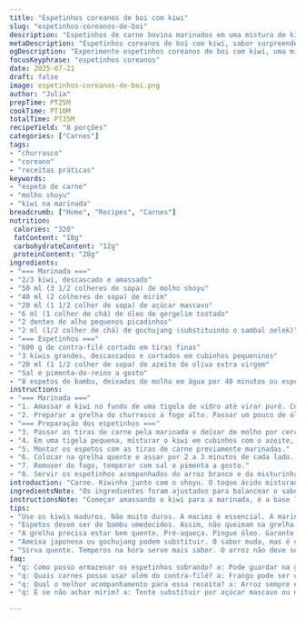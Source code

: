 ```yaml
---
title: "Espetinhos coreanos de boi com kiwi"
slug: "espetinhos-coreanos-de-boi"
description: "Espetinhos de carne bovina marinados em uma mistura de kiwi, molho shoyu, mirim, açúcar mascavo e óleo de gergelim tostado, com toque picante de sambal oelek. Acompanhados por uma salada crocante de kiwi picadinho e temperada com azeite. Rápido preparo, grelhados em poucos minutos, resultado suculento e levemente ácido. Serve 8, ideal para churrasco. Sem lactose, ovos ou nozes."
metaDescription: "Espetinhos coreanos de boi com kiwi, sabor surpreendente com toques ácidos e adocicados, ideal para o seu churrasco."
ogDescription: "Experimente espetinhos coreanos de boi com kiwi, uma mistura de sabores para surpreender."
focusKeyphrase: "espetinhos coreanos"
date: 2025-07-21
draft: false
image: espetinhos-coreanos-de-boi.png
author: "Julia"
prepTime: PT25M
cookTime: PT10M
totalTime: PT35M
recipeYield: "8 porções"
categories: ["Carnes"]
tags:
- "churrasco"
- "coreano"
- "receitas práticas"
keywords:
- "espeto de carne"
- "molho shoyu"
- "kiwi na marinada"
breadcrumb: ["Home", "Recipes", "Carnes"]
nutrition: 
 calories: "320"
 fatContent: "18g"
 carbohydrateContent: "12g"
 proteinContent: "28g"
ingredients:
- "=== Marinada ==="
- "2/3 kiwi, descascado e amassado"
- "50 ml (3 1/2 colheres de sopa) de molho shoyu"
- "40 ml (2 colheres de sopa) de mirim"
- "20 ml (1 1/2 colher de sopa) de açúcar mascavo"
- "6 ml (1 colher de chá) de óleo de gergelim tostado"
- "2 dentes de alho pequenos picadinhos"
- "2 ml (1/2 colher de chá) de gochujang (substituindo o sambal oelek)"
- "=== Espetinhos ==="
- "600 g de contra-filé cortado em tiras finas"
- "3 kiwis grandes, descascados e cortados em cubinhos pequeninos"
- "20 ml (1 1/2 colher de sopa) de azeite de oliva extra virgem"
- "Sal e pimenta-do-reino a gosto"
- "8 espetos de bambu, deixados de molho em água por 40 minutos ou espetos de metal"
instructions:
- "=== Marinada ==="
- "1. Amassar o kiwi no fundo de uma tigela de vidro até virar purê. Colocar molho shoyu, mirim, açúcar mascavo, óleo de gergelim tostado, alho picado e gochujang. Misturar muito bem."
- "2. Preparar a grelha do churrasco a fogo alto. Passar um pouco de óleo na grelha para evitar grudar."
- "=== Preparação dos espetinhos ==="
- "3. Passar as tiras de carne pela marinada e deixar de molho por cerca de 8 a 10 minutos, no máximo, para não amaciar demais a carne (kiwi tem enzimas fortes)."
- "4. Em uma tigela pequena, misturar o kiwi em cubinhos com o azeite, sal e pimenta. Reservar."
- "5. Montar os espetos com as tiras de carne previamente marinadas."
- "6. Colocar na grelha quente e assar por 2 a 3 minutos de cada lado. Ajustar conforme o ponto desejado."
- "7. Remover do fogo, temperar com sal e pimenta a gosto."
- "8. Servir os espetinhos acompanhados do arroz branco e da misturinha de kiwi em cubos."
introduction: "Carne. Kiwinha junto com o shoyu. O toque ácido misturado à doçura do açúcar. O óleo de gergelim que traz aquele cheirinho. Alho, picado fino, entra na dança. Um toque de picância com gochujang. Não sambal oelek dessa vez, troca esperta, mais sul-coreano. Macera pouco, oito a dez minutos só – kiwi morde. Na grelha alta, assar rápido, suculento, sem perder o vigor. Depois, os cubinhos de kiwi, fresquinhos, temperados com azeite, sal e pimenta, dão o croc croc. Churrasco diferente. Uma conversa entre o frio do inox da grelha e o quente do fogo, a carne dançando com os aromas da marinada. Garfos, fogo, conversa, suco da carne encontrando o doce do kiwi. Pronto pra festa, pra reunião, pro domingo. O arroz branco no lado, simples, pra equilibrar."
ingredientsNote: "Os ingredientes foram ajustados para balancear o sabor e respeitar a textura da carne. A redução do kiwi na marinada evita excesso de amaciamento. O gochujang substitui o sambal oelek, trazendo um ardor menos agressivo e mais tradicional da Coreia do Sul. A carne pode ser contra-filé, fim de semana pede carne boa, porém macia. O mirim dá aquela doçura com toque alcoólico que evapora no fogo, dando profundidade. O óleo de gergelim tostado é essencial, sem ele falta o aroma. O kiwi em cubos serve de refresco, quebrando o calor do grelhado. O azeite deve ser brasileiro, extra virgem, para equilibrar com os sabores asiáticos. A escolha de espetos de bambu umedecidos previne que eles queimem na grelha e mantêm a apresentação caprichada."
instructionsNote: "Começar amassando o kiwi para a marinada, é a base líquida que vai perfumar e amaciar. Misturar tudo e preparar a grelha padronizada, com óleo para evitar a carne grudada. Deixe a carne pegar o molho no tempo recomendado. Não exagerar, o ácido do kiwi age rápido. A mistura de kiwi cubado é feita separadamente para preservar a textura. Espetar com firmeza as tiras para não abrir o espeto na hora de virar. Grelhar em fogo alto, fogo forte mesmo, de 2 a 3 minutos cada lado, para selar e deixar suculento. O arroz branco é neutro, aliás, deve ficar solto, quase se desfazendo na boca. Salpicar sal e pimenta só no final para realçar, não para dominar. Servir quente, direto da grelha, a combinação entre o crocante do kiwi e a suculência da carne no paladar."
tips:
- "Use os kiwis maduros. Não muito duros. A maciez é essencial. A marinada fornece acidez. Enzimas quebram a fibra da carne. Não deixe demais na marinada."
- "Espetos devem ser de bambu umedecidos. Assim, não queimam na grelha. Alternativa. Utilize metal. Dão uniformidade no cozimento. Mantêm estrutura."
- "A grelha precisa estar bem quente. Pré-aqueça. Pingue óleo. Garante que não grude. Fogo alto é necessário. Selar a carne rapidamente para suculência."
- "Ameixa japonesa ou gochujang podem substituir. O sabor muda, mas é uma boa alternativa. O importante é o equilíbrio entre doce e picante nos espetinhos."
- "Sirva quente. Temperos na hora serve mais sabor. O arroz não deve ser pesado. Aliás, que fica solto. Perfeito para acompanhar."
faq:
- "q: Como posso armazenar os espetinhos sobrando? a: Pode guardar na geladeira, até três dias. Utilize recipiente fechado. É bom para aquecer depois. Ou congelar."
- "q: Quais carnes posso usar além do contra-filé? a: Frango pode ser uma opção leve. Também carne de porco. Texturas diferentes em cada carne. Gosto muda ainda."
- "q: Qual o melhor acompanhamento para essa receita? a: Arroz sempre é um clássico. Mas salada também é bom. Os kiwis frescos fazem a diferença. Combina super bem."
- "q: E se não achar mirim? a: Tente substituir por açúcar mascavo ou mel. O doce é importante. Pode não ter o mesmo sabor. Mas ficará bom."

---
```

